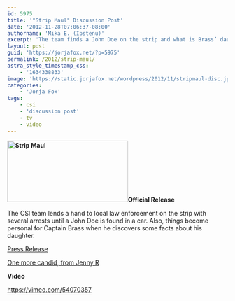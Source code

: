 ```yaml
---
id: 5975
title: '"Strip Maul" Discussion Post'
date: '2012-11-28T07:06:37-08:00'
authorname: 'Mika E. (Ipstenu)'
excerpt: 'The team finds a John Doe on the strip and what is Brass’ daughter doing in Vegas? #CSI'
layout: post
guid: 'https://jorjafox.net/?p=5975'
permalink: /2012/strip-maul/
astra_style_timestamp_css:
    - '1634338833'
image: 'https://static.jorjafox.net/wordpress/2012/11/stripmaul-disc.jpg'
categories:
    - 'Jorja Fox'
tags:
    - csi
    - 'discussion post'
    - tv
    - video
---
```


**<a href="https://jorjafox.net/gallery/albums/tv/csi/pub/s13/candid/jennyr-002.jpg"><img class="alignleft size-medium wp-image-5995" title="Strip Maul" src="//static.jorjafox.net/wordpress/2012/11/stripmaul-disc-276x140.jpg" alt="Strip Maul" width="276" height="140" /></a>Official Release**

The CSI team lends a hand to local law enforcement on the strip with several arrests until a John Doe is found in a car. Also, things become personal for Captain Brass when he discovers some facts about his daughter.

<a href="http://www.cbspressexpress.com/cbs-entertainment/shows/csi-crime-scene-investigation/releases/view?id=33610">Press Release</a>

<a href="https://jorjafox.net/gallery/tv/csi/pub/s13/candid/jennyr-002.jpg">One more candid, from Jenny R</a>

**Video**

https://vimeo.com/54070357

&nbsp;
